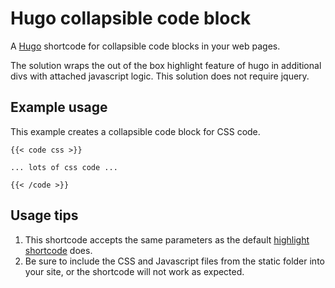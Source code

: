 # Hugo collapsible code block

A [Hugo](https://gohugo.io) shortcode for collapsible code blocks in your web pages.

The solution wraps the out of the box highlight feature of hugo in additional divs with attached javascript logic. This solution does not require jquery.

## Example usage

This example creates a collapsible code block for CSS code.

```
{{< code css >}}

... lots of css code ...

{{< /code >}}
```

## Usage tips

1. This shortcode accepts the same parameters as the default [highlight shortcode](https://gohugo.io/content-management/syntax-highlighting/#highlight-shortcode) does.
2. Be sure to include the CSS and Javascript files from the static folder into your site, or the shortcode will not work as expected. 
